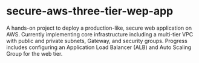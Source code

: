 # secure-aws-three-tier-wep-app
A hands-on project to deploy a production-like, secure web application on AWS. Currently implementing core infrastructure including a multi-tier VPC with public and private subnets, Gateway, and security groups. Progress includes configuring an Application Load Balancer (ALB) and Auto Scaling Group for the web tier.
